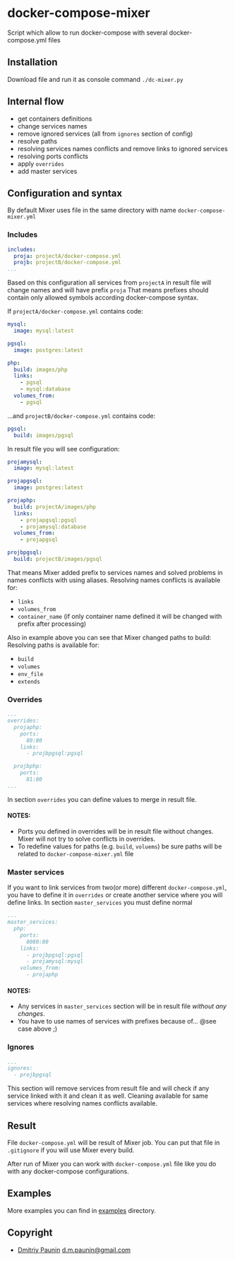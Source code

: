 # docker-compose-mixer
Script which allow to run docker-compose with several docker-compose.yml files

## Installation

Download file and run it as console command `./dc-mixer.py`

## Internal flow

* get containers definitions
* change services names
* remove ignored services (all from `ignores` section of config)
* resolve paths
* resolving services names conflicts and remove links to ignored services
* resolving ports conflicts
* apply `overrides`
* add master services


## Configuration and syntax

By default Mixer uses file in the same directory with name `docker-compose-mixer.yml`


### Includes

```yaml
includes:
  proja: projectA/docker-compose.yml
  projb: projectB/docker-compose.yml
...
```

Based on this configuration  all services from `projectA` in result file will change names and will have prefix `proja`
That means prefixes should contain only allowed symbols according docker-compose syntax.

If `projectA/docker-compose.yml` contains code:

```yaml
mysql:
  image: mysql:latest

pgsql:
  image: postgres:latest

php:
  build: images/php
  links:
    - pgsql
    - mysql:database
  volumes_from:
    - pgsql
```

...and `projectB/docker-compose.yml` contains code:

```yaml
pgsql:
  build: images/pgsql
```


In result file you will see configuration:

```yaml
projamysql:
  image: mysql:latest

projapgsql:
  image: postgres:latest

projaphp:
  build: projectA/images/php
  links:
    - projapgsql:pgsql
    - projamysql:database
  volumes_from:
    - projapgsql

projbpgsql:
  build: projectB/images/pgsql
```

That means Mixer added prefix to services names and solved problems in names conflicts with using aliases.
Resolving names conflicts is available for:

* `links`
* `volumes_from`
* `container_name` (if only container name defined it will be changed with prefix after processing)

Also in example above you can see that Mixer changed paths to build:
Resolving paths is available for:

* `build`
* `volumes`
* `env_file`
* `extends`

### Overrides

```yaml
...
overrides:
  projaphp:
    ports:
      80:80
    links:
      - projbpgsql:pgsql

  projbphp:
    ports:
      81:80
...
```

In section `overrides` you can define values to merge in result file.

#### NOTES:
* Ports you defined in overrides will be in result file without changes. Mixer will not try to solve conflicts in overrides.
* To redefine values for paths (e.g. `build`, `voluems`) be sure paths will be related to `docker-compose-mixer.yml` file

### Master services

If you want to link services from two(or more) different `docker-compose.yml`, you have to define it in `overrides`
or create another service where you will define links. In section `master_services` you must define normal

```yaml
...
master_services:
  php:
    ports:
      8080:80
    links:
      - projbpgsql:pgsql
      - projamysql:mysql
    volumes_from:
      - projaphp
```

#### NOTES:
* Any services in `master_services` section will be in result file *without any changes*.
* You have to use names of services with prefixes because of... @see case above ;)

### Ignores

```yaml
...
ignores:
  - projbpgsql
```

This section will remove services from result file and will check if any service linked with it and clean it as well.
Cleaning available for same services where resolving names conflicts available.

## Result

File `docker-compose.yml` will be result of Mixer job.
You can put that file in `.gitignore` if you will use Mixer every build.

After run of Mixer you can work with `docker-compose.yml` file like you do with any docker-compose configurations.

## Examples

More examples you can find in [examples](./examples) directory.

## Copyright

* [Dmitriy Paunin](http://paunin.com) <d.m.paunin@gmail.com>